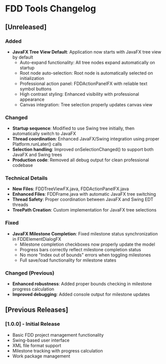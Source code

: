 # FDD Tools Changelog

## [Unreleased]

### Added

- **JavaFX Tree View Default**: Application now starts with JavaFX tree view by default
  - Auto-expand functionality: All tree nodes expand automatically on startup
  - Root node auto-selection: Root node is automatically selected on initialization
  - Professional action panel: FDDActionPanelFX with reliable text symbol buttons
  - High contrast styling: Enhanced visibility with professional appearance
  - Canvas integration: Tree selection properly updates canvas view

### Changed

- **Startup sequence**: Modified to use Swing tree initially, then automatically switch to JavaFX
- **Thread coordination**: Enhanced JavaFX/Swing integration using proper Platform.runLater() calls
- **Selection handling**: Improved onSelectionChanged() to support both JavaFX and Swing trees
- **Production code**: Removed all debug output for clean professional codebase

### Technical Details

- **New Files**: FDDTreeViewFX.java, FDDActionPanelFX.java
- **Enhanced Files**: FDDFrame.java with automatic JavaFX tree switching
- **Thread Safety**: Proper coordination between JavaFX and Swing EDT threads
- **TreePath Creation**: Custom implementation for JavaFX tree selections

### Fixed

- **JavaFX Milestone Completion**: Fixed milestone status synchronization in FDDElementDialogFX
  - Milestone completion checkboxes now properly update the model
  - Progress bars correctly reflect milestone completion status
  - No more "Index out of bounds" errors when toggling milestones
  - Full save/load functionality for milestone states

### Changed (Previous)

- **Enhanced robustness**: Added proper bounds checking in milestone progress calculation
- **Improved debugging**: Added console output for milestone updates

## [Previous Releases]

### [1.0.0] - Initial Release

- Basic FDD project management functionality
- Swing-based user interface
- XML file format support
- Milestone tracking with progress calculation
- Work package management
